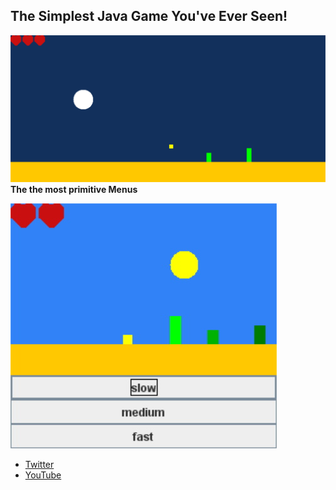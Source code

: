 ## The Simplest Java Game You've Ever Seen!
![Java Game](Game.jpg)
**The the most primitive Menus**

![Menu](Menu.jpg)
- [Twitter](https://twitter.com/caliduseb_hd)
- [YouTube](https://www.youtube.com/channel/UCeR3hdUxUWixnC253dku2uQ/)
